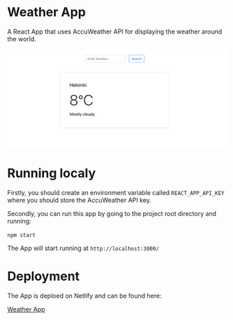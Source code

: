 # Weather App 
A React App that uses AccuWeather API for displaying the weather around the world. 

![The main view of the weather app](images/main_page.png)

# Running localy

Firstly, you should create an environment variable called `REACT_APP_API_KEY` where you should store the AccuWeather API key.

Secondly, you can run this app by going to the project root directory and running:

`npm start`

The App will start running at `http://localhost:3000/`


# Deployment

The App is deploed on Netlify and can be found here:

[Weather App](https://roaring-souffle-7b4fbe.netlify.app)






